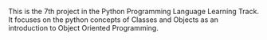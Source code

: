 This is the 7th project in the Python Programming Language Learning Track.
It focuses on the python concepts of Classes and Objects as an introduction to Object Oriented Programming.
